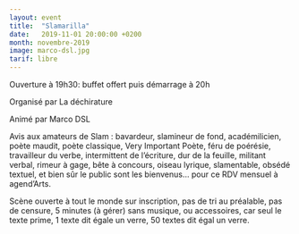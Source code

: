 ```yaml
---
layout: event
title:  "Slamarilla"
date:   2019-11-01 20:00:00 +0200
month: novembre-2019
image: marco-dsl.jpg
tarif: libre
---
```

Ouverture à 19h30: buffet offert puis démarrage à 20h

Organisé par La déchirature

Animé par Marco DSL

Avis aux amateurs de Slam : bavardeur, slamineur de fond, académilicien, poète maudit, poète classique, Very Important Poète, féru de poérésie, travailleur du verbe, intermittent de l’écriture, dur de la feuille, militant verbal, rimeur à gage, bête à concours, oiseau lyrique, slamentable, obsédé textuel, et bien sûr le public sont les bienvenus… pour ce RDV mensuel à agend’Arts.  

Scène ouverte à tout le monde sur inscription, pas de tri au préalable, pas de censure, 5 minutes (à gérer) sans musique, ou accessoires, car seul le texte prime, 1 texte dit égale un verre, 50 textes dit égal un verre.
